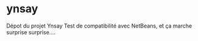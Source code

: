# ynsay
Dépot du projet Ynsay
Test de compatibilité avec NetBeans, et ça marche surprise surprise....